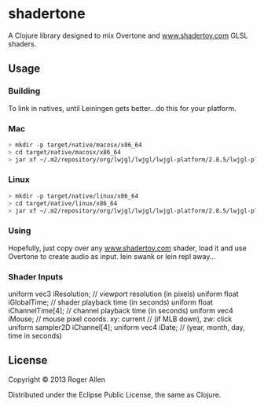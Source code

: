 # shadertone

A Clojure library designed to mix Overtone and www.shadertoy.com GLSL shaders.

## Usage

### Building

To link in natives, until Leiningen gets better...do this for your platform.

### Mac 
```bash
> mkdir -p target/native/macosx/x86_64
> cd target/native/macosx/x86_64
> jar xf ~/.m2/repository/org/lwjgl/lwjgl/lwjgl-platform/2.8.5/lwjgl-platform-2.8.5-natives-osx.jar
```

### Linux
```bash
> mkdir -p target/native/linux/x86_64
> cd target/native/linux/x86_64
> jar xf ~/.m2/repository/org/lwjgl/lwjgl/lwjgl-platform/2.8.5/lwjgl-platform-2.8.5-natives-linux.jar
```

### Using

Hopefully, just copy over any www.shadertoy.com shader, load it and use
Overtone to create audio as input.  lein swank or lein repl away...

### Shader Inputs

uniform vec3      iResolution;     // viewport resolution (in pixels)
uniform float     iGlobalTime;     // shader playback time (in seconds)
uniform float     iChannelTime[4]; // channel playback time (in seconds)
uniform vec4      iMouse;          // mouse pixel coords. xy: current 
                                   // (if MLB down), zw: click
uniform sampler2D iChannel[4];
uniform vec4      iDate;           // (year, month, day, time in seconds)

## License

Copyright © 2013 Roger Allen

Distributed under the Eclipse Public License, the same as Clojure.

